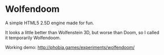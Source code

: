 Wolfendoom
==========

A simple HTML5 2.5D engine made for fun.

It looks a little better than Wolfenstein 3D, but worse than Doom, so I called it temporarily Wolfendoom.

Working demo: http://phobia.games/experiments/wolfendoom/
